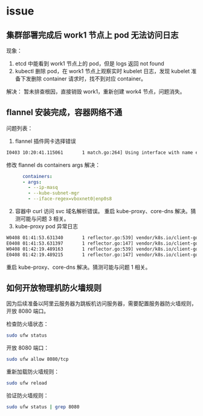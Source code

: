 # issue

## 集群部署完成后 work1 节点上 pod 无法访问日志
现象：
1. etcd 中能看到 work1 节点上的 pod，但是 logs 返回 not found
2. kubectl 删除 pod，在 work1 节点上观察实时 kubelet 日志，发现 kubelet 准备下发删除 container 请求时，找不到对应 container。

解决：
暂未排查根因，直接销毁 work1，重新创建 work4 节点，问题消失。
## flannel 安装完成，容器网络不通
问题列表：
1. flannel 插件网卡选择错误
```txt
I0403 10:20:41.115061       1 match.go:264] Using interface with name enp0s3 and address 10.0.2.15
```
修改 flannel ds containers args 解决：
```yaml
      containers:
      - args:
        - --ip-masq
        - --kube-subnet-mgr
        - --iface-regex=vboxnet0|enp0s8
```
2. 容器中 curl 访问 svc 域名解析错误。
重启 kube-proxy、core-dns 解决。猜测可能与问题 3 相关。
3. kube-proxy pod 异常日志
```txt
W0408 01:41:53.631340       1 reflector.go:539] vendor/k8s.io/client-go/informers/factory.go:159: failed to list *v1.Service: Get "https://192.168.31.134:6443/api/v1/services?labelSelector=%21service.kubernetes.io%2Fheadless%2C%21service.kubernetes.io%2Fservice-proxy-name&resourceVersion=4088645": dial tcp 192.168.31.134:6443: connect: network is unreachable
E0408 01:41:53.631397       1 reflector.go:147] vendor/k8s.io/client-go/informers/factory.go:159: Failed to watch *v1.Service: failed to list *v1.Service: Get "https://192.168.31.134:6443/api/v1/services?labelSelector=%21service.kubernetes.io%2Fheadless%2C%21service.kubernetes.io%2Fservice-proxy-name&resourceVersion=4088645": dial tcp 192.168.31.134:6443: connect: network is unreachable
W0408 01:42:19.489163       1 reflector.go:539] vendor/k8s.io/client-go/informers/factory.go:159: failed to list *v1.EndpointSlice: Get "https://192.168.31.134:6443/apis/discovery.k8s.io/v1/endpointslices?labelSelector=%21service.kubernetes.io%2Fheadless%2C%21service.kubernetes.io%2Fservice-proxy-name&resourceVersion=4088716": dial tcp 192.168.31.134:6443: connect: network is unreachable
E0408 01:42:19.489215       1 reflector.go:147] vendor/k8s.io/client-go/informers/factory.go:159: Failed to watch *v1.EndpointSlice: failed to list *v1.EndpointSlice: Get 
```
重启 kube-proxy、core-dns 解决。猜测可能与问题 1 相关。

## 如何开放物理机防火墙规则
因为后续准备以阿里云服务器为跳板机访问服务器，需要配置服务器防火墙规则，开放 8080 端口。

检查防火墙状态：
```bash
sudo ufw status
```

开放 8080 端口：
```bash
sudo ufw allow 8080/tcp
```

重新加载防火墙规则：
```bash
sudo ufw reload
```

验证防火墙规则：
```bash
sudo ufw status | grep 8080
```